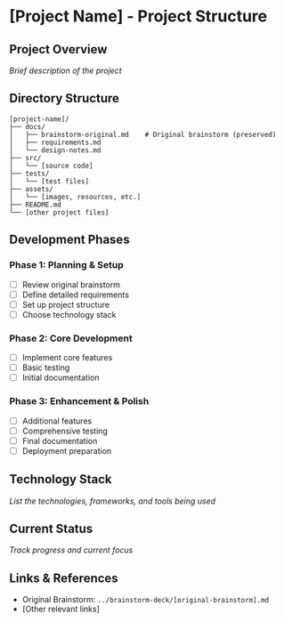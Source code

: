 # [Project Name] - Project Structure

## Project Overview
*Brief description of the project*

## Directory Structure
```
[project-name]/
├── docs/
│   ├── brainstorm-original.md    # Original brainstorm (preserved)
│   ├── requirements.md
│   └── design-notes.md
├── src/
│   └── [source code]
├── tests/
│   └── [test files]
├── assets/
│   └── [images, resources, etc.]
├── README.md
└── [other project files]
```

## Development Phases

### Phase 1: Planning & Setup
- [ ] Review original brainstorm
- [ ] Define detailed requirements
- [ ] Set up project structure
- [ ] Choose technology stack

### Phase 2: Core Development
- [ ] Implement core features
- [ ] Basic testing
- [ ] Initial documentation

### Phase 3: Enhancement & Polish
- [ ] Additional features
- [ ] Comprehensive testing
- [ ] Final documentation
- [ ] Deployment preparation

## Technology Stack
*List the technologies, frameworks, and tools being used*

## Current Status
*Track progress and current focus*

## Links & References
- Original Brainstorm: `../brainstorm-deck/[original-brainstorm].md`
- [Other relevant links]
